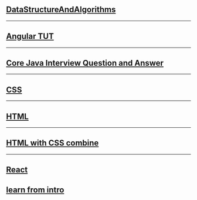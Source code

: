 ## [DataStructureAndAlgorithms](https://github.com/borkarchetan/JOKER/tree/main/Algorithms)

---

## [Angular TUT](https://github.com/borkarchetan/JOKER/tree/main/Angular%20Tut/blog)

---

## [Core Java Interview Question and Answer](https://github.com/borkarchetan/JOKER/tree/main/Core%20Java)

---

## [CSS](https://github.com/borkarchetan/JOKER/tree/main/CSS)

---

## [HTML](https://github.com/borkarchetan/JOKER/tree/main/HTML)

---

## [HTML with CSS combine](https://github.com/borkarchetan/JOKER/tree/main/HTMl-CSS-CombineProject)

---

## [React]()
[learn from intro](https://youtu.be/F18Rxw6ftcM)
---
